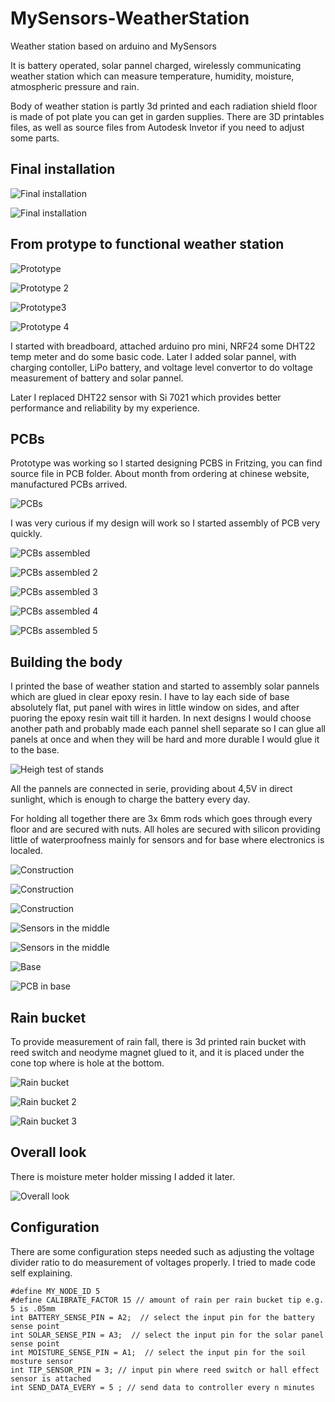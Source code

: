# MySensors-WeatherStation
Weather station based on arduino and MySensors

It is battery operated, solar pannel charged, wirelessly communicating weather station which can measure temperature, humidity, moisture,  atmospheric pressure and rain.

Body of weather station is partly 3d printed and each radiation shield floor is made of pot plate you can get in garden supplies.
There are 3D printables files, as well as source files from Autodesk Invetor if you need to adjust some parts.

## Final installation

![Final installation](https://raw.githubusercontent.com/Luc3as/MySensors-WeatherStation/master/Docs/Final.jpg?raw=true)

![Final installation](https://github.com/Luc3as/MySensors-WeatherStation/blob/master/Docs/Assembled.jpg?raw=true)

## From protype to functional weather station

![Prototype](https://github.com/Luc3as/MySensors-WeatherStation/blob/master/Docs/Prototype.jpg?raw=true)

![Prototype 2](https://github.com/Luc3as/MySensors-WeatherStation/blob/master/Docs/Prototype%202.jpg?raw=true)

![Prototype3 ](https://github.com/Luc3as/MySensors-WeatherStation/blob/master/Docs/Prototype%203.jpg?raw=true)

![Prototype 4](https://github.com/Luc3as/MySensors-WeatherStation/blob/master/Docs/Prototype%204.jpg?raw=true)

I started with breadboard, attached arduino pro mini, NRF24 some DHT22 temp meter and do some basic code.
Later I added solar pannel, with charging contoller, LiPo battery, and voltage level convertor to do voltage measurement of battery and solar pannel.

Later I replaced DHT22 sensor with Si 7021 which provides better performance and reliability by my experience.

## PCBs

Prototype was working so I started designing PCBS in Fritzing, you can find source file in PCB folder. About month from ordering at chinese website, manufactured PCBs arrived.

![PCBs](https://github.com/Luc3as/MySensors-WeatherStation/blob/master/Docs/PCBs.jpg?raw=true)

I was very curious if my design will work so I started assembly of PCB very quickly.

![PCBs assembled](https://github.com/Luc3as/MySensors-WeatherStation/blob/master/Docs/Assembled%20PCB.jpg?raw=true)

![PCBs assembled 2](https://github.com/Luc3as/MySensors-WeatherStation/blob/master/Docs/Assembled%20PCB%202.jpg?raw=true)

![PCBs assembled 3](https://github.com/Luc3as/MySensors-WeatherStation/blob/master/Docs/Assembled%20PCB%203.jpg?raw=true)

![PCBs assembled 4](https://github.com/Luc3as/MySensors-WeatherStation/blob/master/Docs/Assembled%20PCB%204.jpg?raw=true)

![PCBs assembled 5](https://github.com/Luc3as/MySensors-WeatherStation/blob/master/Docs/Assembled%20PCB%205.jpg?raw=true)

## Building the body

I printed the base of weather station and started to assembly solar pannels which are glued in clear epoxy resin. I have to lay each side of base absolutely flat, put panel with wires in little window on sides, and after puoring the epoxy resin wait till it harden.
In next designs I would choose another path and probably made each pannel shell separate so I can glue all panels at once and when they will be hard and more durable I would glue it to the base.

![Heigh test of stands](https://github.com/Luc3as/MySensors-WeatherStation/blob/master/Docs/Height%20test.jpg?raw=true)

All the pannels are connected in serie, providing about 4,5V in direct sunlight, which is enough to charge the battery every day.

For holding all together there are 3x 6mm rods which goes through every floor and are secured with nuts. All holes are secured with silicon providing little of waterproofness mainly for sensors and for base where electronics is localed.

![Construction](https://github.com/Luc3as/MySensors-WeatherStation/blob/master/Docs/Construction.jpg?raw=true)

![Construction](https://github.com/Luc3as/MySensors-WeatherStation/blob/master/Docs/Construction%202.jpg?raw=true)

![Construction](https://github.com/Luc3as/MySensors-WeatherStation/blob/master/Docs/Construction%203.jpg?raw=true)

![Sensors in the middle](https://github.com/Luc3as/MySensors-WeatherStation/blob/master/Docs/Sensors%202.jpg?raw=true)

![Sensors in the middle](https://github.com/Luc3as/MySensors-WeatherStation/blob/master/Docs/Sensors.jpg?raw=true)

![Base](https://github.com/Luc3as/MySensors-WeatherStation/blob/master/Docs/Base.jpg?raw=true)

![PCB in base](https://github.com/Luc3as/MySensors-WeatherStation/blob/master/Docs/PCB%20in%20base.jpg?raw=true)

## Rain bucket

To provide measurement of rain fall, there is 3d printed rain bucket with reed switch and neodyme magnet glued to it, and it is placed under the cone top where is hole at the bottom.

![Rain bucket](https://github.com/Luc3as/MySensors-WeatherStation/blob/master/Docs/Rain%20Bucket.jpg?raw=true)

![Rain bucket 2](https://github.com/Luc3as/MySensors-WeatherStation/blob/master/Docs/Rain%20bucket%202.jpg?raw=true)

![Rain bucket 3](https://github.com/Luc3as/MySensors-WeatherStation/blob/master/Docs/Rain%20bucket%203.jpg?raw=true)

## Overall look

There is moisture meter holder missing I added it later.

![Overall look](https://github.com/Luc3as/MySensors-WeatherStation/blob/master/Docs/Overall%20look.jpg?raw=true)

## Configuration

There are some configuration steps needed such as adjusting the voltage divider ratio to do measurement of voltages properly. I tried to made code self explaining.


    #define MY_NODE_ID 5  
    #define CALIBRATE_FACTOR 15 // amount of rain per rain bucket tip e.g. 5 is .05mm
    int BATTERY_SENSE_PIN = A2;  // select the input pin for the battery sense point
    int SOLAR_SENSE_PIN = A3;  // select the input pin for the solar panel sense point
    int MOISTURE_SENSE_PIN = A1;  // select the input pin for the soil mosture sensor
    int TIP_SENSOR_PIN = 3; // input pin where reed switch or hall effect sensor is attached
    int SEND_DATA_EVERY = 5 ; // send data to controller every n minutes
